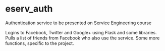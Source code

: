 # eserv_auth
Authentication service to be presented on Service Engineering course


Logins to Facebook, Twitter and Google+ using Flask and some libraries.
Pulls a list of friends from Facebook who also use the service.
Some more functions, specific to the project.
